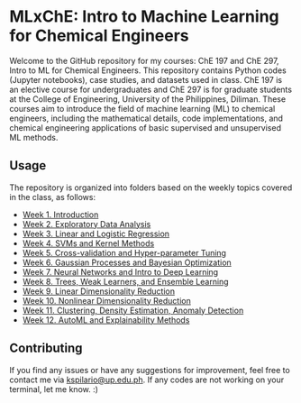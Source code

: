 # MLxChE: Intro to Machine Learning for Chemical Engineers

Welcome to the GitHub repository for my courses: ChE 197 and ChE 297, Intro to ML for Chemical Engineers. This repository contains Python codes (Jupyter notebooks), case studies, and datasets used in class. ChE 197 is an elective course for undergraduates and ChE 297 is for graduate students at the College of Engineering, University of the Philippines, Diliman. These courses aim to introduce the field of machine learning (ML) to chemical engineers, including the mathematical details, code implementations, and chemical engineering applications of basic supervised and unsupervised ML methods.

## Usage
The repository is organized into folders based on the weekly topics covered in the class, as follows:

- [Week 1. Introduction](/Week-01-Intro)
- [Week 2. Exploratory Data Analysis](/Week-02-EDA/)
- [Week 3. Linear and Logistic Regression](/Week-03-Linear-Models/)
- [Week 4. SVMs and Kernel Methods](/Week-4-Kernel-Methods/)
- [Week 5. Cross-validation and Hyper-parameter Tuning](/Week-5-Validation/)
- [Week 6. Gaussian Processes and Bayesian Optimization](/Week-6-GP-BayesOpt/)
- [Week 7. Neural Networks and Intro to Deep Learning](/Week-7-Neural-Nets/)
- [Week 8. Trees, Weak Learners, and Ensemble Learning](/Week-8-Ensembles/)
- [Week 9. Linear Dimensionality Reduction](/Week-09-LinearDR/)
- [Week 10. Nonlinear Dimensionality Reduction](/Week-10-NonlinearDR/)
- [Week 11. Clustering, Density Estimation, Anomaly Detection](/Week-11-Clustering/)
- [Week 12. AutoML and Explainability Methods](/Week-12-AutoML-XAI/)

## Contributing
If you find any issues or have any suggestions for improvement, feel free to contact me via kspilario@up.edu.ph. If any codes are not working on your terminal, let me know. :)
